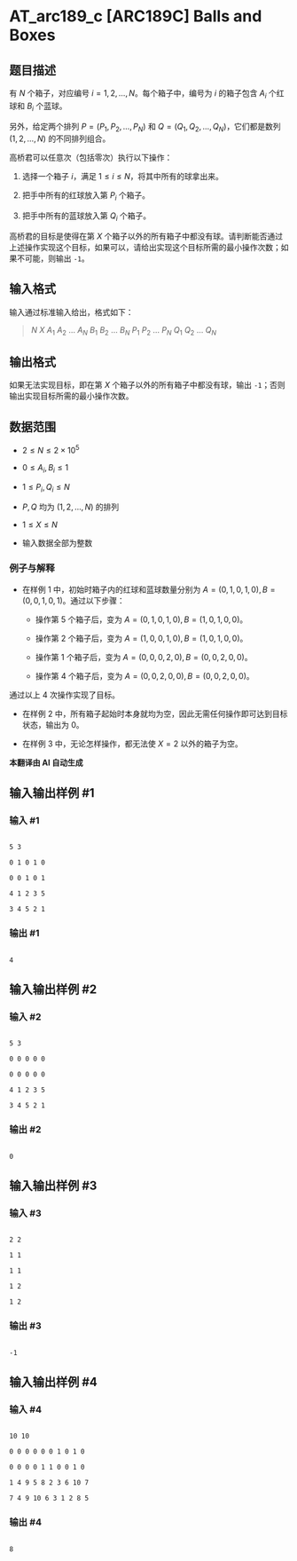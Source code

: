 # AT_arc189_c [ARC189C] Balls and Boxes

## 题目描述

有 $N$ 个箱子，对应编号 $i = 1, 2, \ldots, N$。每个箱子中，编号为 $i$ 的箱子包含 $A_i$ 个红球和 $B_i$ 个蓝球。

另外，给定两个排列 $P = (P_1, P_2, \ldots, P_N)$ 和 $Q = (Q_1, Q_2, \ldots, Q_N)$，它们都是数列 $(1, 2, \ldots, N)$ 的不同排列组合。

高桥君可以任意次（包括零次）执行以下操作：

1. 选择一个箱子 $i$，满足 $1 \leq i \leq N$，将其中所有的球拿出来。
2. 把手中所有的红球放入第 $P_i$ 个箱子。
3. 把手中所有的蓝球放入第 $Q_i$ 个箱子。

高桥君的目标是使得在第 $X$ 个箱子以外的所有箱子中都没有球。请判断能否通过上述操作实现这个目标，如果可以，请给出实现这个目标所需的最小操作次数；如果不可能，则输出 `-1`。

## 输入格式

输入通过标准输入给出，格式如下：

> $N$ $X$ $A_1$ $A_2$ $\ldots$ $A_N$ $B_1$ $B_2$ $\ldots$ $B_N$ $P_1$ $P_2$ $\ldots$ $P_N$ $Q_1$ $Q_2$ $\ldots$ $Q_N$

## 输出格式

如果无法实现目标，即在第 $X$ 个箱子以外的所有箱子中都没有球，输出 `-1`；否则输出实现目标所需的最小操作次数。

## 数据范围

- $2 \leq N \leq 2 \times 10^5$
- $0 \leq A_i, B_i \leq 1$
- $1 \leq P_i, Q_i \leq N$
- $P, Q$ 均为 $(1, 2, \ldots, N)$ 的排列
- $1 \leq X \leq N$
- 输入数据全部为整数

### 例子与解释

- 在样例 1 中，初始时箱子内的红球和蓝球数量分别为 $A = (0, 1, 0, 1, 0), B = (0, 0, 1, 0, 1)$。通过以下步骤：
  - 操作第 5 个箱子后，变为 $A = (0, 1, 0, 1, 0), B = (1, 0, 1, 0, 0)$。
  - 操作第 2 个箱子后，变为 $A = (1, 0, 0, 1, 0), B = (1, 0, 1, 0, 0)$。
  - 操作第 1 个箱子后，变为 $A = (0, 0, 0, 2, 0), B = (0, 0, 2, 0, 0)$。
  - 操作第 4 个箱子后，变为 $A = (0, 0, 2, 0, 0), B = (0, 0, 2, 0, 0)$。

通过以上 4 次操作实现了目标。

- 在样例 2 中，所有箱子起始时本身就均为空，因此无需任何操作即可达到目标状态，输出为 0。

- 在样例 3 中，无论怎样操作，都无法使 $X = 2$ 以外的箱子为空。

 **本翻译由 AI 自动生成**

## 输入输出样例 #1

### 输入 #1

```
5 3
0 1 0 1 0
0 0 1 0 1
4 1 2 3 5
3 4 5 2 1
```

### 输出 #1

```
4
```

## 输入输出样例 #2

### 输入 #2

```
5 3
0 0 0 0 0
0 0 0 0 0
4 1 2 3 5
3 4 5 2 1
```

### 输出 #2

```
0
```

## 输入输出样例 #3

### 输入 #3

```
2 2
1 1
1 1
1 2
1 2
```

### 输出 #3

```
-1
```

## 输入输出样例 #4

### 输入 #4

```
10 10
0 0 0 0 0 0 1 0 1 0
0 0 0 0 1 1 0 0 1 0
1 4 9 5 8 2 3 6 10 7
7 4 9 10 6 3 1 2 8 5
```

### 输出 #4

```
8
```